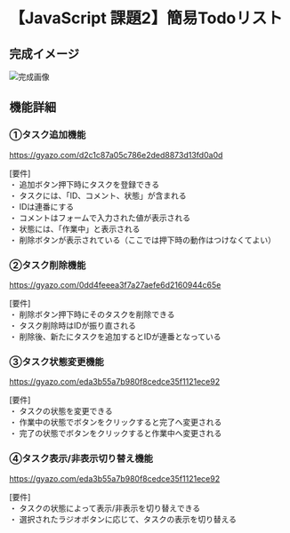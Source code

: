# 【JavaScript 課題2】簡易Todoリスト
## 完成イメージ
![完成画像](https://j.gifs.com/YW6PyY.gif)  

## 機能詳細
### ①タスク追加機能
https://gyazo.com/d2c1c87a05c786e2ded8873d13fd0a0d

[要件]  
・ 追加ボタン押下時にタスクを登録できる  
・ タスクには、「ID、コメント、状態」が含まれる  
・ IDは連番にする  
・ コメントはフォームで入力された値が表示される  
・ 状態には、「作業中」と表示される  
・ 削除ボタンが表示されている（ここでは押下時の動作はつけなくてよい）  

### ②タスク削除機能
https://gyazo.com/0dd4feeea3f7a27aefe6d2160944c65e

[要件]  
・ 削除ボタン押下時にそのタスクを削除できる  
・ タスク削除時はIDが振り直される  
・ 削除後、新たにタスクを追加するとIDが連番となっている  

### ③タスク状態変更機能
https://gyazo.com/eda3b55a7b980f8cedce35f1121ece92

[要件]  
・ タスクの状態を変更できる  
・ 作業中の状態でボタンをクリックすると完了へ変更される  
・ 完了の状態でボタンをクリックすると作業中へ変更される  

### ④タスク表示/非表示切り替え機能
https://gyazo.com/eda3b55a7b980f8cedce35f1121ece92

[要件]  
・ タスクの状態によって表示/非表示を切り替えできる  
・ 選択されたラジオボタンに応じて、タスクの表示を切り替える  
